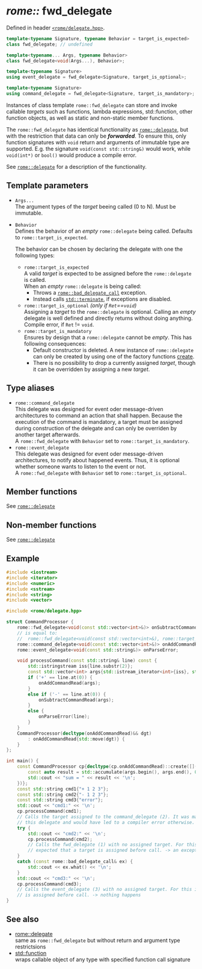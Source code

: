 # _rome::_ **fwd_delegate**

Defined in header [`<rome/delegate.hpp>`](../include/rome/delegate.hpp).

```cpp
template<typename Signature, typename Behavior = target_is_expected>
class fwd_delegate; // undefined

template<typename... Args, typename Behavior>
class fwd_delegate<void(Args...), Behavior>;

template<typename Signature>
using event_delegate = fwd_delegate<Signature, target_is_optional>;

template<typename Signature>
using command_delegate = fwd_delegate<Signature, target_is_mandatory>;
```

Instances of class template `rome::fwd_delegate` can store and invoke callable _targets_ such as functions, lambda expressions, std::function, other function objects, as well as static and non-static member functions.

The `rome::fwd_delegate` has identical functionality as [`rome::delegate`](delegate.md), but with the restriction that data can only be ___forwarded___. To ensure this, only function signatures with `void` return and arguments of immutable type are supported. E.g. the signature `void(const std::string&)` would work, while `void(int*)` or `bool()` would produce a compile error.

See [`rome::delegate`](delegate.md) for a description of the functionality.

## Template parameters

- `Args...`  
  The argument types of the _target_ beeing called (0 to N). Must be immutable.
- `Behavior`  
  Defines the behavior of an _empty_ `rome::delegate` being called. Defaults to `rome::target_is_expected`.
  
  The behavior can be chosen by declaring the delegate with one the following types:
  
  - `rome::target_is_expected`  
    A valid _target_ is expected to be assigned before the `rome::delegate` is called.  
    When an _empty_ `rome::delegate` is being called:
    - Throws a [`rome::bad_delegate_call`](delegate/bad_delegate_call.md) exception.
    - Instead calls [`std::terminate`](https://en.cppreference.com/w/cpp/error/terminate), if exceptions are disabled.
  - `rome::target_is_optional` _(only if `Ret`==`void`)_  
    Assigning a _target_ to the `rome::delegate` is optional. Calling an _empty_ delegate is well defined and directly returns without doing anything.  
    Compile error, if `Ret` != `void`.
  - `rome::target_is_mandatory`  
    Ensures by design that a `rome::delegate` cannot be _empty_. This has following consequences:
    - Default constructor is deleted. A new instance of `rome::delegate` can only be created by using one of the factory functions [create](delegate/create.md).
    - There is no possibility to drop a currently assigned _target_, though it can be overridden by assigning a new _target_.

## Type aliases

- `rome::command_delegate`  
  This delegate was designed for event oder message-driven architectures to command an action that shall happen. Because the execution of the command is mandatory, a target must be assigned during construction of the delegate and can only be overriden by another target afterwards.  
  A `rome::fwd_delegate` with `Behavior` set to `rome::target_is_mandatory`.
- `rome::event_delegate`  
  This delegate was designed for event oder message-driven architectures, to notify about happened events. Thus, it is optional whether someone wants to listen to the event or not.  
  A `rome::fwd_delegate` with `Behavior` set to `rome::target_is_optional`.

## Member functions

See [`rome::delegate`](delegate.md)

## Non-member functions

See [`rome::delegate`](delegate.md)

## Example

```cpp
#include <iostream>
#include <iterator>
#include <numeric>
#include <sstream>
#include <string>
#include <vector>

#include <rome/delegate.hpp>

struct CommandProcessor {
    rome::fwd_delegate<void(const std::vector<int>&)> onSubtractCommandRead; // (1)
    // is equal to:
    //  rome::fwd_delegate<void(const std::vector<int>&), rome::target_is_expected> onSubtractCommandRead;
    rome::command_delegate<void(const std::vector<int>&)> onAddCommandRead;  // (2)
    rome::event_delegate<void(const std::string&)> onParseError;             // (3)

    void processCommand(const std::string& line) const {
        std::istringstream iss{line.substr(2)};
        const std::vector<int> args{std::istream_iterator<int>{iss}, std::istream_iterator<int>{}};
        if ('+' == line.at(0)) {
            onAddCommandRead(args);
        }
        else if ('-' == line.at(0)) {
            onSubtractCommandRead(args);
        }
        else {
            onParseError(line);
        }
    }
    CommandProcessor(decltype(onAddCommandRead)&& dgt)
        : onAddCommandRead{std::move(dgt)} {
    }
};

int main() {
    const CommandProcessor cp{decltype(cp.onAddCommandRead)::create([](const std::vector<int>& args) {
        const auto result = std::accumulate(args.begin(), args.end(), 0);
        std::cout << "sum = " << result << '\n';
    })};
    const std::string cmd1{"+ 1 2 3"};
    const std::string cmd2{"- 1 2 3"};
    const std::string cmd3{"error"};
    std::cout << "cmd1:" << '\n';
    cp.processCommand(cmd1);
    // Calls the target assigned to the command_delegate (2). It was mandatory to assign a target to
    // this delegate and would have led to a compiler error otherwise.
    try {
        std::cout << "cmd2:" << '\n';
        cp.processCommand(cmd2);
        // Calls the fwd_delegate (1) with no assigned target. For this delegate, however, it is
        // expected that a target is assigned before call. -> an exception is thrown
    }
    catch (const rome::bad_delegate_call& ex) {
        std::cout << ex.what() << '\n';
    }
    std::cout << "cmd3:" << '\n';
    cp.processCommand(cmd3);
    // Calls the event_delegate (3) with no assigned target. For this it is optional that a target
    // is assigned before call. -> nothing happens
}
```

## See also

- [rome::delegate](delegate.md)  
  same as `rome::fwd_delegate` but without return and argument type restrictsions
- [std::function](https://en.cppreference.com/w/cpp/utility/functional/function)  
  wraps callable object of any type with specified function call signature
